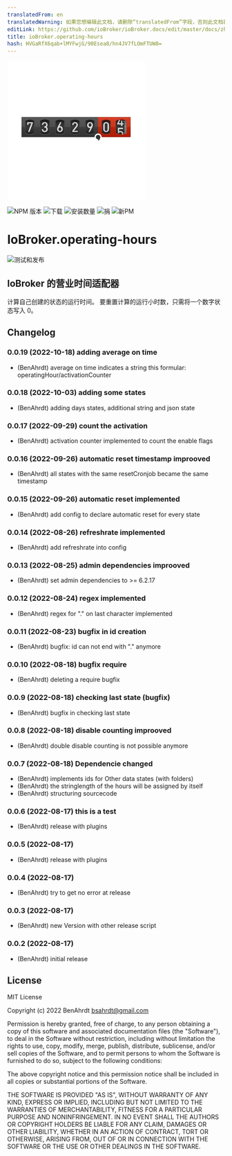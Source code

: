 ```yaml
---
translatedFrom: en
translatedWarning: 如果您想编辑此文档，请删除“translatedFrom”字段，否则此文档将再次自动翻译
editLink: https://github.com/ioBroker/ioBroker.docs/edit/master/docs/zh-cn/adapterref/iobroker.operating-hours/README.md
title: ioBroker.operating-hours
hash: HVGaRfX6qab+lMYFwjG/90Esea8/hn4JV7fLOmFTUW8=
---
```

![标识](../../../en/adapterref/iobroker.operating-hours/admin/operating-hours.png)

![NPM 版本](https://img.shields.io/npm/v/iobroker.operating-hours.svg)
![下载](https://img.shields.io/npm/dm/iobroker.operating-hours.svg)
![安装数量](https://iobroker.live/badges/operating-hours-installed.svg)
![捐](https://img.shields.io/badge/paypal-donate%20|%20spenden-blue.svg)
![新PM](https://nodei.co/npm/iobroker.operating-hours.png?downloads=true)

# IoBroker.operating-hours
![测试和发布](https://github.com/BenAhrdt/ioBroker.operating-hours/workflows/Test%20and%20Release/badge.svg)

## IoBroker 的营业时间适配器
计算自己创建的状态的运行时间。
要重置计算的运行小时数，只需将一个数字状态写入 0。

## Changelog
<!--
	Placeholder for the next version (at the beginning of the line):
	### **WORK IN PROGRESS**
-->
### 0.0.19 (2022-10-18) adding average on time
* (BenAhrdt) average on time indicates a string this formular: operatingHour/activationCounter

### 0.0.18 (2022-10-03) adding some states
* (BenAhrdt) adding days states, additional string and json state

### 0.0.17 (2022-09-29) count the activation
* (BenAhrdt) activation counter implemented to count the enable flags

### 0.0.16 (2022-09-26) automatic reset timestamp improoved
* (BenAhrdt) all states with the same resetCronjob became the same timestamp

### 0.0.15 (2022-09-26) automatic reset implemented
* (BenAhrdt) add config to declare automatic reset for every state

### 0.0.14 (2022-08-26) refreshrate implemented
* (BenAhrdt) add refreshrate into config

### 0.0.13 (2022-08-25) admin dependencies improoved
* (BenAhrdt) set admin dependencies to >= 6.2.17

### 0.0.12 (2022-08-24) regex implemented
* (BenAhrdt) regex for "." on last character implemented

### 0.0.11 (2022-08-23) bugfix in id creation
* (BenAhrdt) bugfix: id can not end with "." anymore

### 0.0.10 (2022-08-18) bugfix require
* (BenAhrdt) deleting a require bugfix

### 0.0.9 (2022-08-18) checking last state (bugfix)
* (BenAhrdt) bugfix in checking last state

### 0.0.8 (2022-08-18) disable counting improoved
* (BenAhrdt) double disable counting is not possible anymore

### 0.0.7 (2022-08-18) Dependencie changed
* (BenAhrdt) implements ids for Other data states (with folders)
* (BenAhrdt) the stringlength of the hours will be assigned by itself
* (BenAhrdt) structuring sourcecode

### 0.0.6 (2022-08-17) this is a test 
* (BenAhrdt) release with plugins

### 0.0.5 (2022-08-17)
* (BenAhrdt) release with plugins

### 0.0.4 (2022-08-17)
* (BenAhrdt) try to get no error at release

### 0.0.3 (2022-08-17)
* (BenAhrdt) new Version with other release script

### 0.0.2 (2022-08-17)
* (BenAhrdt) initial release

## License
MIT License

Copyright (c) 2022 BenAhrdt <bsahrdt@gmail.com>

Permission is hereby granted, free of charge, to any person obtaining a copy
of this software and associated documentation files (the "Software"), to deal
in the Software without restriction, including without limitation the rights
to use, copy, modify, merge, publish, distribute, sublicense, and/or sell
copies of the Software, and to permit persons to whom the Software is
furnished to do so, subject to the following conditions:

The above copyright notice and this permission notice shall be included in all
copies or substantial portions of the Software.

THE SOFTWARE IS PROVIDED "AS IS", WITHOUT WARRANTY OF ANY KIND, EXPRESS OR
IMPLIED, INCLUDING BUT NOT LIMITED TO THE WARRANTIES OF MERCHANTABILITY,
FITNESS FOR A PARTICULAR PURPOSE AND NONINFRINGEMENT. IN NO EVENT SHALL THE
AUTHORS OR COPYRIGHT HOLDERS BE LIABLE FOR ANY CLAIM, DAMAGES OR OTHER
LIABILITY, WHETHER IN AN ACTION OF CONTRACT, TORT OR OTHERWISE, ARISING FROM,
OUT OF OR IN CONNECTION WITH THE SOFTWARE OR THE USE OR OTHER DEALINGS IN THE
SOFTWARE.